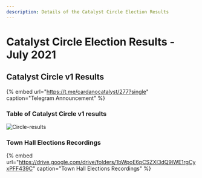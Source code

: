 ```yaml
---
description: Details of the Catalyst Circle Election Results
---
```


# Catalyst Circle Election Results - July 2021

## Catalyst Circle v1 Results

{% embed url="https://t.me/cardanocatalyst/277?single" caption="Telegram Announcement" %}

### Table of Catalyst Circle v1 results

![Circle-results](https://user-images.githubusercontent.com/25156451/124263724-86686f80-db2b-11eb-940c-4d4cb1c27b9c.jpg)

### Town Hall Elections Recordings

{% embed url="https://drive.google.com/drive/folders/1bWpoE6pCSZXI3dQ9lWE1rgCyxPFF439C" caption="Town Hall Elections Recordings" %}

